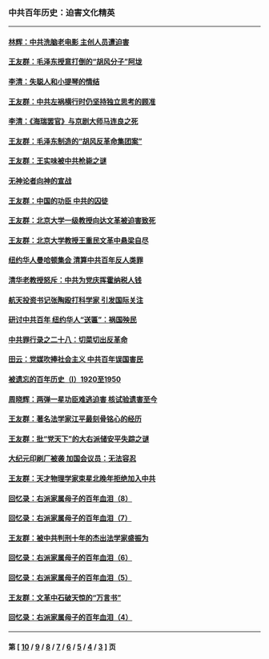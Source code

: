### 中共百年历史：迫害文化精英
---
#### [林辉：中共洗脑老电影 主创人员遭迫害](../../pages/nf1176111/n13699437.md?05240430) 
#### [王友群：毛泽东授意打倒的“胡风分子”阿垅](../../pages/nf1176111/n13592541.md?05240430) 
#### [李清：失聪人和小提琴的情结](../../pages/nf1176111/n13459280.md?05240430) 
#### [王友群：中共左祸横行时仍坚持独立思考的顾准](../../pages/nf1176111/n13444722.md?05240430) 
#### [李清：《海瑞罢官》与京剧大师马连良之死](../../pages/nf1176111/n13412316.md?05240430) 
#### [王友群：毛泽东制造的“胡风反革命集团案”](../../pages/nf1176111/n13324909.md?05240430) 
#### [王友群：王实味被中共枪毙之谜](../../pages/nf1176111/n13307502.md?05240430) 
#### [无神论者向神的宣战](../../pages/nf1176111/n13281535.md?05240430) 
#### [王友群：中国的功臣 中共的囚徒](../../pages/nf1176111/n13291790.md?05240430) 
#### [王友群：北京大学一级教授向达文革被迫害致死](../../pages/nf1176111/n13150966.md?05240430) 
#### [王友群：北京大学教授王重民文革中悬梁自尽](../../pages/nf1176111/n13084645.md?05240430) 
#### [纽约华人曼哈顿集会 清算中共百年反人类罪](../../pages/nf1176111/n13084157.md?05240430) 
#### [清华老教授怒斥：中共为党庆挥霍纳税人钱](../../pages/nf1176111/n13071430.md?05240430) 
#### [航天投资书记张陶殴打科学家 引发国际关注](../../pages/nf1176111/n13069132.md?05240430) 
#### [研讨中共百年 纽约华人“送匾”：祸国殃民](../../pages/nf1176111/n13057367.md?05240430) 
#### [中共罪行录之二十八：切菜切出反革命](../../pages/nf1176111/n13030600.md?05240430) 
#### [田云：党媒吹捧社会主义 中共百年误国害民](../../pages/nf1176111/n13006682.md?05240430) 
#### [被遗忘的百年历史（I）1920至1950](../../pages/nf1176111/n12986411.md?05240430) 
#### [周晓辉：两弹一星功臣难逃迫害 核试验遗害至今](../../pages/nf1176111/n12974997.md?05240430) 
#### [王友群：著名法学家江平最刻骨铭心的经历](../../pages/nf1176111/n12970787.md?05240430) 
#### [王友群：批“党天下”的大右派储安平失踪之谜](../../pages/nf1176111/n12954229.md?05240430) 
#### [大纪元印刷厂被袭 加国会议员：无法容忍](../../pages/nf1176111/n12883028.md?05240430) 
#### [王友群：天才物理学家束星北晚年拒绝加入中共](../../pages/nf1176111/n12792913.md?05240430) 
#### [回忆录：右派家属母子的百年血泪（8）](../../pages/nf1176111/n12706196.md?05240430) 
#### [回忆录：右派家属母子的百年血泪（7）](../../pages/nf1176111/n12706191.md?05240430) 
#### [王友群：被中共判刑十年的杰出法学家盛振为](../../pages/nf1176111/n12706141.md?05240430) 
#### [回忆录：右派家属母子的百年血泪（6）](../../pages/nf1176111/n12698863.md?05240430) 
#### [回忆录：右派家属母子的百年血泪（5）](../../pages/nf1176111/n12692515.md?05240430) 
#### [王友群：文革中石破天惊的“万言书”](../../pages/nf1176111/n12690994.md?05240430) 
#### [回忆录：右派家属母子的百年血泪（4）](../../pages/nf1176111/n12686410.md?05240430) 

---
#### 第 [ [10](./10.md?05240430) / [9](./9.md?05240430) / [8](./8.md?05240430) / [7](./7.md?05240430) / [6](./6.md?05240430) / [5](./5.md?05240430) / [4](./4.md?05240430) / [3](./3.md?05240430) ] 页
